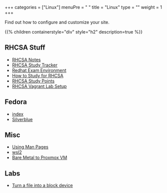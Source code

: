 +++ 
categories = ["Linux"] 
menuPre = " " 
title = "Linux" 
type = "" 
weight = 1 
+++

Find out how to configure and customize your site.

{{% children containerstyle="div" style="h2" description=true %}}

## RHCSA Stuff

- [RHCSA Notes](RHCSA/RHCSA%20Notes.md)
- [RHCSA Study Tracker](RHCSA/RHCSA%20Study%20Tracker.md)
- [Redhat Exam Environment](/RHCSA/Redhat%20Exam%20Environment.md)
- [How to Study for RHCSA](RHCSA/How%20to%20Study%20for%20RHCSA.md)
- [RHCSA Study Points](RHCSA%20Study%20Points.md)
- [RHCSA Vagrant Lab Setup](RHCSA%20Vagrant%20Lab%20Setup.md)

## Fedora

- [index](Fedora/My%20Fedora%20Setup/index.md)
- [Silverblue](Fedora/Silverblue.md)

## Misc
- [Using Man Pages](Using%20Man%20Pages.md)
- [wsl2](wsl2.md)
- [Bare Metal to Proxmox VM](Bare%20Metal%20to%20Proxmox%20VM.md)

## Labs

- [Turn a file into a block device](Turn%20a%20file%20into%20a%20block%20device.md)